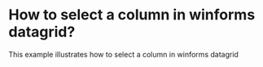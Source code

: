 # How to select a column in winforms datagrid?
This example illustrates how to select a column in winforms datagrid
